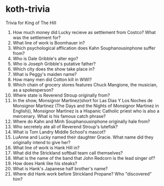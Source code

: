 # koth-trivia
Trivia for King of The Hill

1. How much money did Lucky recieve as settlement from Costco? What was the settlement for?
2. What line of work is Boomhauer in?
3. Which psychological afflication does Kahn Souphanousinphone suffer from?
4. Who is Dale Gribble's alter ego?
5. Who is Joseph Gribble's putative father?
6. Which city does the show take place in?
7. What is Peggy's maiden name?
8. How many men did Cotton kill in WWI?
9. Which chain of grocery stores features Chuck Mangione, the musician, as a spokesperson?
10. Where state is Reverend Stroup originally from?
11. In the show, Monsignor Martinez(short for Las Dias Y Los Noches de Monsignor Martinez (The Days and the Nights of Monsignor Martinez in English)), Monsignor Martinez is a Hispanic Catholic priest who is also a mercenary. What is his famous catch phrase?
12. Where do Kahn and Minh Souphanousinphone originally hale from?
13. Who secretely ate all of Reverend Stroup's lutefisk?
14. What is Tom Landry Middle School's mascot?
15. LuAnne and Lucky named their daughter Gracie. What name did they originally intend to give her?
16. What line of work is Hank Hill in?
17. What did the Strickland softball team call themselves?
18. What is the name of the band that John Redcorn is the lead singer of?
19. How does Hank like his steaks?
20. What is Hank's Japanese half brother's name?
21. Where did Hank work before Strickland Propane? Who "discovered" him? 
